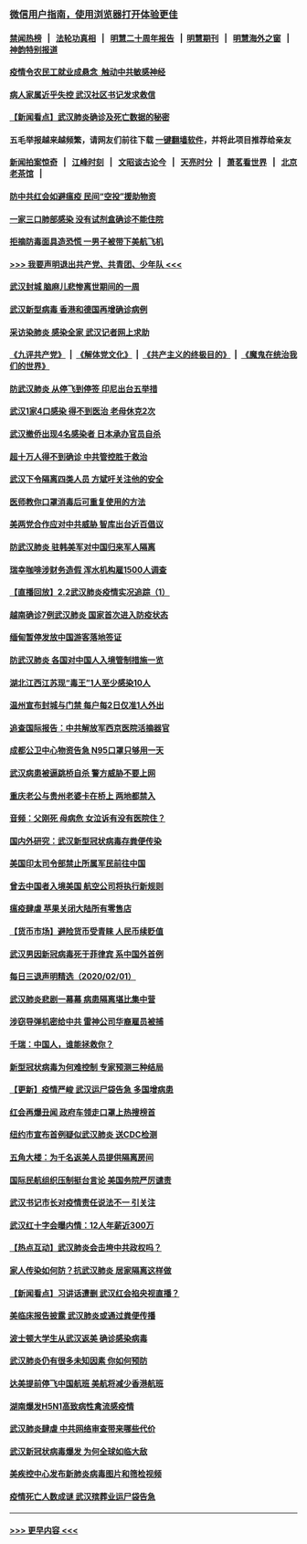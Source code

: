 ### [微信用户指南，使用浏览器打开体验更佳](https://github.com/gfw-breaker/banned-news1/blob/master/indexes/wechat-guide.md?t=0)
#### [禁闻热榜](热点新闻.md?t=0)  &nbsp;&nbsp;|&nbsp;&nbsp; [法轮功真相](https://github.com/gfw-breaker/truth/blob/master/README.md?t=0) &nbsp;&nbsp;|&nbsp;&nbsp; [明慧二十周年报告](https://github.com/gfw-breaker/mh-reports/blob/master/README.md?t=0) &nbsp;&nbsp;|&nbsp;&nbsp;[明慧期刊](https://github.com/gfw-breaker/mh-qikan) &nbsp;&nbsp;|&nbsp;&nbsp; [明慧海外之窗](https://github.com/gfw-breaker/mh-news/blob/master/README.md?t=0) &nbsp;&nbsp;|&nbsp;&nbsp; [神韵特别报道](https://github.com/gfw-breaker/mh-news/blob/master/shenyun.md?t=0)
#### [疫情令农民工就业成悬念  触动中共敏感神经](../pages/nsc413/n11839625.md?t=02030644) 
#### [病人家属近乎失控 武汉社区书记发求救信](../pages/nsc413/n11839621.md?t=02030644) 
#### [【新闻看点】武汉肺炎确诊及死亡数据的秘密](../pages/nsc413/n11839539.md?t=02030644) 
#### 五毛举报越来越频繁，请网友们前往下载 [一键翻墙软件](https://github.com/gfw-breaker/ssr-accounts)，并将此项目推荐给亲友
#### [新闻拍案惊奇](https://github.com/gfw-breaker/banned-news1/blob/master/pages/link4.md) &nbsp;&nbsp;|&nbsp;&nbsp; [江峰时刻](https://github.com/gfw-breaker/banned-news1/blob/master/pages/link4.md) &nbsp;&nbsp;|&nbsp;&nbsp; [文昭谈古论今](https://github.com/gfw-breaker/banned-news1/blob/master/pages/link4.md) &nbsp;&nbsp;|&nbsp;&nbsp; [天亮时分](https://github.com/gfw-breaker/banned-news1/blob/master/pages/link4.md) &nbsp;&nbsp;|&nbsp;&nbsp; [萧茗看世界](https://github.com/gfw-breaker/banned-news1/blob/master/pages/link4.md) &nbsp;&nbsp;|&nbsp;&nbsp; [北京老茶馆](https://github.com/gfw-breaker/banned-news1/blob/master/pages/link4.md) &nbsp;&nbsp;|&nbsp;&nbsp; 
#### [防中共红会如避瘟疫 民间“空投”援助物资](../pages/nsc413/n11839313.md?t=02030644) 
#### [一家三口肺部感染 没有试剂盒确诊不能住院](../pages/nsc413/n11839581.md?t=02030644) 
#### [拒摘防毒面具造恐慌 一男子被带下美航飞机](../pages/nsc413/n11839455.md?t=02030644) 
#### [>>> 我要声明退出共产党、共青团、少年队 <<<](https://github.com/begood0513/goodnews/blob/master/quit/letter.md) 
#### [武汉封城 脑麻儿悲惨离世期间的一周](../pages/nsc413/n11839378.md?t=02030644) 
#### [武汉新型病毒 香港和德国再增确诊病例](../pages/nsc413/n11839381.md?t=02030644) 
#### [采访染肺炎 感染全家 武汉记者网上求助](../pages/nsc413/n11839411.md?t=02030644) 
#### [《九评共产党》](https://github.com/begood0513/9ping.md/blob/master/README.md) &nbsp;|&nbsp; [《解体党文化》](../../../../jtdwh.md/blob/master/README.md)  &nbsp;|&nbsp; [《共产主义的终极目的》](../../../../gczydzjmd.md/blob/master/README.md) &nbsp;|&nbsp; [《魔鬼在统治我们的世界》](../../../../mgztzwmdsj.md/blob/master/README.md) 
#### [防武汉肺炎 从停飞到停签 印尼出台五举措](../pages/nsc413/n11839282.md?t=02030644) 
#### [武汉1家4口感染 得不到医治 老母休克2次](../pages/nsc413/n11839277.md?t=02030644) 
#### [武汉撤侨出现4名感染者 日本承办官员自杀](../pages/nsc413/n11839044.md?t=02030644) 
#### [超十万人得不到确诊 中共管控胜于救治](../pages/nsc413/n11838462.md?t=02030644) 
#### [武汉下令隔离四类人员 方斌吁关注他的安全](../pages/nsc413/n11838878.md?t=02030644) 
#### [医师教你口罩消毒后可重复使用的方法](../pages/nsc413/n11839225.md?t=02030644) 
#### [美两党合作应对中共威胁 智库出台近百倡议](../pages/nsc413/n11838437.md?t=02030644) 
#### [防武汉肺炎 驻韩美军对中国归来军人隔离](../pages/nsc413/n11838970.md?t=02030644) 
#### [瑞幸咖啡涉财务造假 浑水机构雇1500人调查](../pages/nsc413/n11838486.md?t=02030644) 
#### [【直播回放】2.2武汉肺炎疫情实况追踪（1）](../pages/nsc413/n11838871.md?t=02030644) 
#### [越南确诊7例武汉肺炎 国家首次进入防疫状态](../pages/nsc413/n11838860.md?t=02030644) 
#### [缅甸暂停发放中国游客落地签证](../pages/nsc413/n11838730.md?t=02030644) 
#### [防武汉肺炎 各国对中国人入境管制措施一览](../pages/nsc413/n11838726.md?t=02030644) 
#### [湖北江西江苏现“毒王”1人至少感染10人](../pages/nsc413/n11838670.md?t=02030644) 
#### [温州宣布封城与门禁 每户每2日仅准1人外出](../pages/nsc413/n11838748.md?t=02030644) 
#### [追查国际报告：中共解放军西京医院活摘器官](../pages/nsc413/n11838359.md?t=02030644) 
#### [成都公卫中心物资告急 N95口罩只够用一天](../pages/nsc413/n11834896.md?t=02030644) 
#### [武汉病患被逼跳桥自杀 警方威胁不要上网](../pages/nsc413/n11838521.md?t=02030644) 
#### [重庆老公与贵州老婆卡在桥上 两地都禁入](../pages/nsc413/n11838677.md?t=02030644) 
#### [音频：父刚死 母病危 女泣诉有没有医院住？](../pages/nsc413/n11838501.md?t=02030644) 
#### [国内外研究：武汉新型冠状病毒存粪便传染](../pages/nsc413/n11838353.md?t=02030644) 
#### [美国印太司令部禁止所属军民前往中国](../pages/nsc413/n11838418.md?t=02030644) 
#### [曾去中国者入境美国 航空公司将执行新规则](../pages/nsc413/n11838375.md?t=02030644) 
#### [瘟疫肆虐 苹果关闭大陆所有零售店](../pages/nsc413/n11838235.md?t=02030644) 
#### [【货币市场】避险货币受青睐 人民币续贬值](../pages/nsc413/n11838086.md?t=02030644) 
#### [武汉男因新冠病毒死于菲律宾 系中国外首例](../pages/nsc413/n11838247.md?t=02030644) 
#### [每日三退声明精选（2020/02/01）](../pages/nsc413/n11838281.md?t=02030644) 
#### [武汉肺炎悲剧一幕幕 病患隔离堪比集中营](../pages/nsc413/n11838047.md?t=02030644) 
#### [涉窃导弹机密给中共 雷神公司华裔雇员被捕](../pages/nsc413/n11838129.md?t=02030644) 
#### [千瑞：中国人，谁能拯救你？](../pages/nsc413/n11838069.md?t=02030644) 
#### [新型冠状病毒为何难控制 专家预测三种结局](../pages/nsc413/n11838002.md?t=02030644) 
#### [【更新】疫情严峻 武汉运尸袋告急 多国增病患](../pages/nsc413/n11801312.md?t=02030644) 
#### [红会再爆丑闻 政府车领走口罩上热搜榜首](../pages/nsc413/n11837825.md?t=02030644) 
#### [纽约市宣布首例疑似武汉肺炎 送CDC检测](../pages/nsc413/n11837852.md?t=02030644) 
#### [五角大楼：为千名返美人员提供隔离房间](../pages/nsc413/n11837831.md?t=02030644) 
#### [国际民航组织压制挺台言论 美国务院严厉谴责](../pages/nsc413/n11837791.md?t=02030644) 
#### [武汉书记市长对疫情责任说法不一 引关注](../pages/nsc413/n11837546.md?t=02030644) 
#### [武汉红十字会曝内情：12人年薪近300万](../pages/nsc413/n11837677.md?t=02030644) 
#### [【热点互动】武汉肺炎会击垮中共政权吗？](../pages/nsc413/n11837779.md?t=02030644) 
#### [家人传染如何防？抗武汉肺炎 居家隔离这样做](../pages/nsc413/n11837622.md?t=02030644) 
#### [【新闻看点】习讲话遭删 武汉红会掐央视直播？](../pages/nsc413/n11837573.md?t=02030644) 
#### [美临床报告披露 武汉肺炎或通过粪便传播](../pages/nsc413/n11837626.md?t=02030644) 
#### [波士顿大学生从武汉返美 确诊感染病毒](../pages/nsc413/n11837580.md?t=02030644) 
#### [武汉肺炎仍有很多未知因素 你如何预防](../pages/nsc413/n11837666.md?t=02030644) 
#### [达美提前停飞中国航班 美航将减少香港航班](../pages/nsc413/n11837649.md?t=02030644) 
#### [湖南爆发H5N1高致病性禽流感疫情](../pages/nsc413/n11837648.md?t=02030644) 
#### [武汉肺炎肆虐 中共网络审查带来哪些代价](../pages/nsc413/n11837510.md?t=02030644) 
#### [武汉新冠状病毒爆发 为何全球如临大敌](../pages/nsc413/n11837564.md?t=02030644) 
#### [美疾控中心发布新肺炎病毒图片和筛检视频](../pages/nsc413/n11837491.md?t=02030644) 
#### [疫情死亡人数成谜 武汉殡葬业运尸袋告急](../pages/nsc413/n11837536.md?t=02030644) 

----
#### [ >>> 更早内容 <<< ](../indexes/nsc413-earlier.md)
